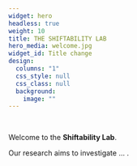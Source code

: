 ```yaml
---
widget: hero
headless: true
weight: 10
title: THE SHIFTABILITY LAB
hero_media: welcome.jpg
widget_id: Title change
design:
  columns: "1"
  css_style: null
  css_class: null
  background:
    image: ""
---
```


<br>

Welcome to the **Shiftability Lab**. 

Our research aims to investigate ... .
